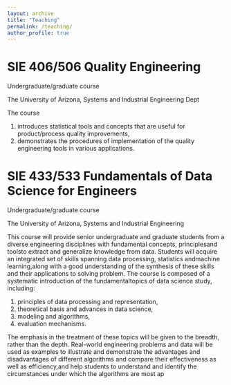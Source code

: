 ```yaml
---
layout: archive
title: "Teaching"
permalink: /teaching/
author_profile: true
---
```


SIE 406/506 Quality Engineering
====
Undergraduate/graduate course

The University of Arizona, Systems and Industrial Engineering Dept

The course
1. introduces statistical tools and concepts that are useful for product/process quality improvements,
2. demonstrates the procedures of implementation of the quality engineering tools in various applications.


SIE 433/533 Fundamentals of Data Science for Engineers
===
Undergraduate/graduate course

The University of Arizona, Systems and Industrial Engineering


This course  will  provide senior undergraduate  and  graduate  students  from  a diverse engineering disciplines with fundamental concepts,  principlesand toolsto extract and generalize knowledge from data. Students will acquire an integrated set of skills spanning data processing, statistics andmachine learning,along with a good understanding of the synthesis of these skills and their applications to solving problem. The course is composed of a systematic introduction of the fundamentaltopics of data science study, including: 
1. principles of data processing and representation, 
2. theoretical basis and advances in data  science,
3. modeling  and algorithms,
4. evaluation  mechanisms. 

The emphasis  in  the  treatment of these topics  will  be  given  to  the  breadth,  rather  than  the  depth. Real-world  engineering problems  and  data  will  be  used  as  examples to  illustrate  and  demonstrate  the  advantages  and disadvantages  of  different  algorithms  and  compare  their  effectiveness  as  well  as  efficiency,and  help students to understand and identify the circumstances under which the algorithms are most ap
